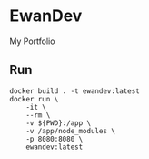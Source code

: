 # EwanDev
My Portfolio

## Run

```
docker build . -t ewandev:latest
docker run \
    -it \
    --rm \
    -v ${PWD}:/app \
    -v /app/node_modules \
    -p 8080:8080 \
    ewandev:latest
```
